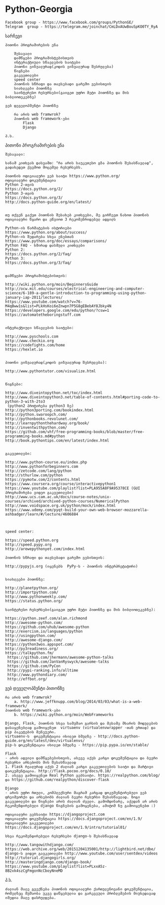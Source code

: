 # Python-Georgia

	Facebook group - https://www.facebook.com/groups/PythonGE/
	Telegram  group - https://telegram.me/joinchat/CmLDxAUwBouSpKO0TY_RyA

სარჩევი

	პითონი პროგრამირების ენა

		შესავალი
		დამწყები პროგრამისტებისთვის
		ინტერაქტიული სწავლების საიტები
		პითონი ვიზუალურად(კოდის ვიზუალურად შესრულება)
		წიგნები
		გაკვეთილები
		speed center
		პითონის სწრაფი და თავსებადი გარემო ვებისთვის
		სიახლეები პითონზე
		საინტერესო რესურსები(გაიგეთ უფრო მეტი პითონზე და მის ბიბლიოთეკებზე)

	ვებ დეველოპმენტი პითონზე

		რა არის web framwrok?
		პითონის web framework-ები
			Flask
			Django

	პ.ს.



პითონი პროგრამირების ენა
	
	შესავალი:

	სანამ კითხვას დასვამთ: "რა არის საუკეთესო გზა პითონის შესასწავლად",  გადახედეთ ქვემოთ მოცემულ რესურსებს.

	პითონის ოფივიალური ვებ საიტი https://www.python.org/
	ოფიციალური დოკუმენტაცია 
	Python 2-თვის 
	https://docs.python.org/2/
	Python 3-თვის 
	https://docs.python.org/3/
	http://docs.python-guide.org/en/latest/


	თუ თქვენ გაქვთ პითონის შესახებ კითხვები, მე გირჩევთ ნახოთ პითონის ოფიციალური წყარო და ეწვიოთ 3 რეკომენრიდებულ ადგილს

	Python-ის წარმატების ისტორიები
	https://www.python.org/about/success/
	Python-ის შედარება სხვა ენებთან
	https://www.python.org/doc/essays/comparisons/
	Python FAQ - ხშირად დასმული კითხვები
	Python 2:
	https://docs.python.org/2/faq/
	Python 3:
	https://docs.python.org/3/faq/


	დამწყები პროგრამისტებისთვის:

	http://wiki.python.org/moin/BeginnersGuide
	http://ocw.mit.edu/courses/electrical-engineering-and-computer-science/6-189-a-gentle-introduction-to-programming-using-python-january-iap-2011/lectures/
	https://www.youtube.com/watch?v=76-M4qBww1s&list=PLkHsKoi6eZnwpn7P5G8gEBebAY8Jbky4N
	https://developers.google.com/edu/python/?csw=1
	https://automatetheboringstuff.com


	ინტერაქტიული სწავლების საიტები:

	http://www.pyschools.com
	http://www.checkio.org
	https://codefights.com/home
	https://hexlet.io


	პითონი ვიზუალურად(კოდის ვიზუალურად შესრულება):

	http://www.pythontutor.com/visualize.html


	წიგნები:

	http://www.diveintopython.net/toc/index.html
	http://www.diveintopython3.net/table-of-contents.html#porting-code-to-python-3-with-2to3
	 (python2 პროტირება python3 ზე)
	http://python3porting.com/bookindex.html
	http://python.swaroopch.com/
	http://pythonbooks.revolunet.com/
	http://learnpythonthehardway.org/book/
	http://inventwithpython.com/
	https://github.com/vhf/free-programming-books/blob/master/free-programming-books.md#python
	http://book.pythontips.com/en/latest/index.html


	გაკვეთილები:

	http://www.python-course.eu/index.php
	http://www.pythonforbeginners.com
	http://zetcode.com/lang/python
	http://sthurlow.com/python
	https://pymotw.com/2/contents.html
	https://www.coursera.org/course/interactivepython1
	https://www.youtube.com/playlist?list=PLA955A8F9A95378CE (GUI პროგრამირება ვიდეო გაკვეთილები)
	http://www.ucs.cam.ac.uk/docs/course-notes/unix-courses/archived/archived-python-courses/NumericalPython
	http://www.voidspace.org.uk/python/mock/index.html
	https://www.udemy.com/pyqt-build-your-own-web-browser-mozzarella-ashbadger/learn/#/lecture/4606884



	speed center:

	https://speed.python.org
	http://speed.pypy.org
	http://arewepythonyet.com/index.html

	პითონის სწრაფი და თავსებადი გარემო ვებისთვის:

	http://pypyjs.org (იყენებს  PyPy-ს - პითონის ინტერპრეტატორი)


	სიახლეები პითონზე:

	http://planetpython.org/
	http://importpython.com/
	http://www.pythonweekly.com/
	https://status.python.org/

	საინტერესო რესურსები(გაიგეთ უფრო მეტი პითონზე და მის ბიბლიოთეკებზე):

	https://python.zeef.com/alan.richmond
	http://awesome-python.com/
	https://github.com/uhub/awesome-python
	http://exercism.io/languages/python
	http://usingpython.com/
	http://awesome-django.com/
	https://python3wos.appspot.com/
	http://py3readiness.org/
	https://talkpython.fm/
	 https://github.com/jhermann/awesome-python-talks
	 https://github.com/JanVanRyswyck/awesome-talks
	 https://github.com/PyCon
	 http://pypi-ranking.info/alltime
	 http://www.pythondiary.com/
	 http://effbot.org/



ვებ დეველოპმენტი პითონზე

	რა არის web framwrok?
		a. http://www.jeffknupp.com/blog/2014/03/03/what-is-a-web-framework/
	პითონის web framework-ები
		b. https://wiki.python.org/moin/WebFrameworks

	Django, Flask, პითონის სხვა სამუშაო გარსის და მესამე მხარის მოდულების დასაყენებლად გამოიყენეთ  virtuaenv (virtualenvwrapper -თან ერთად) და pip პაკეტების მენეჯერი.
	virtuaenv-ს  დოკუმენტაცია იხილეთ ბმულზე - http://docs.python-guide.org/en/latest/dev/virtualenvs/
	pip-ს დოკუმენტაცია იხილეთ ბმულზე - https://pip.pypa.io/en/stable/

	Flask 
	- არის ადვილი დამწყებებისთვის, ასევე აქვს კარგი დოკუმენტაცია და ბევრი რესურსი არსებობს მის შესასწავლად 
	1. Flask რეალურად აქვს 2 ძალიან კარგი გაკვეთილების საიტი და მარტივი დაოკუმენტაცია. http://flask.pocoo.org/docs/0.10/
	2. ასევე გამოიყენეთ Real Python ვებსაიტი. https://realpython.com/blog/  და https://github.com/realpython/discover-flask

	Django 
	- არის უფრო რთული, კომპლექსური მაგრამ კარგად დოკუმენტირებული ვებ ფრეიმვორქი და არსებობს ძალიან ბევრი რესურსი შესასწავლად. ზოგი გაკვეთილები და წიგნები არის ძალიან ძველი. გამომდინარე, აქედან არ არის რეკომენდირებული django წიგნების გამოყენება, ამიტომ ნუ გამოიყენებთ :)

	ოფიციალური ვებსაიტი https://djangoproject.com
	ოფიციალური დოკუმენტაცია https://docs.djangoproject.com/en/1.9/
	ოფიციალური გაკვეთილები https://docs.djangoproject.com/en/1.9/intro/tutorial01/

	სხვა რეკომენდირებული რესურსები django-ს შესასწავლად

	http://www.tangowithdjango.com/
	https://web.archive.org/web/20151204135001/http://lightbird.net/dbe/
	django-ს ვიდეო გავკეთილები http://www.youtube.com/user/sentdex/videos
	http://tutorial.djangogirls.org/
	http://masteringdjango.com/django-book/
	https://www.youtube.com/playlist?list=PLxxA5z-8B2xk4szCgFmgonNcCboyNneMD


პ.ს.

	ძალიან მალე გვექნება პითონის ოფიციალური ქართულენოვანი დოკუმენტაცია, რომელზეც მუშაობა უკვე დაწყებულია და გარკვეული პრობლემების მიუხედავად იმედია მალე დასრულდება.
